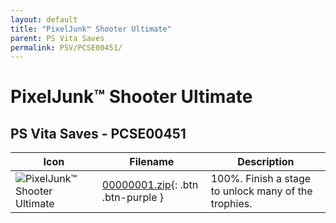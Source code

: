 ```yaml
---
layout: default
title: "PixelJunk™ Shooter Ultimate"
parent: PS Vita Saves
permalink: PSV/PCSE00451/
---
```

# PixelJunk™ Shooter Ultimate

## PS Vita Saves - PCSE00451

| Icon | Filename | Description |
|------|----------|-------------|
| ![PixelJunk™ Shooter Ultimate](https://github.com/bucanero/apollo-vita/raw/main/sce_sys/icon0.png) | [00000001.zip](00000001.zip){: .btn .btn-purple } | 100%. Finish a stage to unlock many of the trophies.  |
